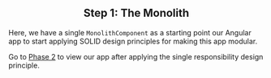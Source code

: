<h2 align="center">
  Step 1: The Monolith
</h2>

Here, we have a single `MonolithComponent` as a starting point our Angular app to start applying SOLID design principles for making this app modular.

Go to [Phase 2](../02-single-responsibility) to view our app after applying the single responsibility design principle.

